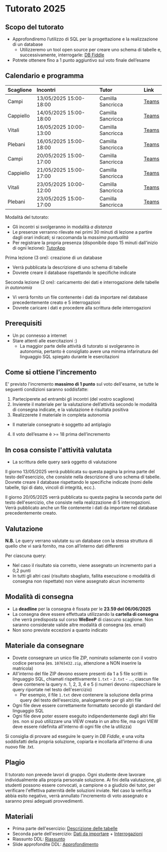 # Tutorato 2025

## Scopo del tutorato
- Approfondiremo l’utilizzo di SQL per la progettazione e la realizzazione di un database
  - Utilizzeremo un tool open source per creare uno schema di tabelle e, successivamente, interrogarle: [DB Fiddle](https://www.db-fiddle.com/)
- Potrete ottenere fino a 1 punto aggiuntivo sul voto finale dell’esame

## Calendario e programma

| Scaglione | Incontri               | Tutor             | Link |
|:----------|:-----------------------|:------------------|:-----|
| Campi     | 13/05/2025 15:00-18:00 | Camilla Sancricca | [Teams](https://teams.microsoft.com/l/meetup-join/19%3ameeting_MjNjNWRmNGMtZmZlOS00MzM5LWE0OTktYmE4YWI2ZjhiMDZj%40thread.v2/0?context=%7b%22Tid%22%3a%220a17712b-6df3-425d-808e-309df28a5eeb%22%2c%22Oid%22%3a%2215745798-f929-4f09-9243-9a6ab61f5323%22%7d) |
| Cappiello | 14/05/2025 15:00-18:00 | Camilla Sancricca | [Teams](https://teams.microsoft.com/l/meetup-join/19%3ameeting_M2FlY2I1YjItNWFmZi00YWViLTk4MjMtM2JhM2IxMTIyYTVi%40thread.v2/0?context=%7b%22Tid%22%3a%220a17712b-6df3-425d-808e-309df28a5eeb%22%2c%22Oid%22%3a%2215745798-f929-4f09-9243-9a6ab61f5323%22%7d) |
| Vitali    | 16/05/2025 10:00-13:00 | Camilla Sancricca | [Teams](https://teams.microsoft.com/l/meetup-join/19%3ameeting_ZDIwMDg0MGUtMGVkZi00YTA2LTk2ZDQtOTJkZDRlZTI0NDAy%40thread.v2/0?context=%7b%22Tid%22%3a%220a17712b-6df3-425d-808e-309df28a5eeb%22%2c%22Oid%22%3a%2215745798-f929-4f09-9243-9a6ab61f5323%22%7d) |
| Plebani   | 16/05/2025 15:00-18:00 | Camilla Sancricca | [Teams](https://teams.microsoft.com/l/meetup-join/19%3ameeting_ZWEwOTFiZDItMTU5Ni00NWE3LTlkYmItZTUzOWFhM2EzOGZl%40thread.v2/0?context=%7b%22Tid%22%3a%220a17712b-6df3-425d-808e-309df28a5eeb%22%2c%22Oid%22%3a%2215745798-f929-4f09-9243-9a6ab61f5323%22%7d) |
| Campi     | 20/05/2025 15:00-17:00 | Camilla Sancricca | [Teams](https://teams.microsoft.com/l/meetup-join/19%3ameeting_NGNjYjZiY2ItNmY2YS00ZGQ5LWJmOWYtMDUwYmY3MDI0Zjdh%40thread.v2/0?context=%7b%22Tid%22%3a%220a17712b-6df3-425d-808e-309df28a5eeb%22%2c%22Oid%22%3a%2215745798-f929-4f09-9243-9a6ab61f5323%22%7d) |
| Cappiello | 21/05/2025 15:00-17:00 | Camilla Sancricca | [Teams](https://teams.microsoft.com/l/meetup-join/19%3ameeting_ZWUwMzI4YTItNDNjYS00MjFlLTkyMDUtZmQzYzRmNjNhMTYy%40thread.v2/0?context=%7b%22Tid%22%3a%220a17712b-6df3-425d-808e-309df28a5eeb%22%2c%22Oid%22%3a%2215745798-f929-4f09-9243-9a6ab61f5323%22%7d) |
| Vitali    | 23/05/2025 10:00-12:00 | Camilla Sancricca | [Teams](https://teams.microsoft.com/l/meetup-join/19%3ameeting_MmI1OTM3MjUtOGZkNi00MzRiLWJmY2ItNjk3MmFhNWRhNmI4%40thread.v2/0?context=%7b%22Tid%22%3a%220a17712b-6df3-425d-808e-309df28a5eeb%22%2c%22Oid%22%3a%2215745798-f929-4f09-9243-9a6ab61f5323%22%7d) |
| Plebani   | 23/05/2025 15:00-17:00 | Camilla Sancricca | [Teams](https://teams.microsoft.com/l/meetup-join/19%3ameeting_OWRlMmNkNjgtZjI1Ny00NDRhLTk5YjUtNDQ4OThmYWNhZGNj%40thread.v2/0?context=%7b%22Tid%22%3a%220a17712b-6df3-425d-808e-309df28a5eeb%22%2c%22Oid%22%3a%2215745798-f929-4f09-9243-9a6ab61f5323%22%7d) |

Modalità del tutorato:
- Gli incontri si svolgeranno in modalità *a distanza*
- Le presenze verranno rilevate nei primi 30 minuti di lezione a partire dagli orari indicati; si raccomanda la *massima puntualità*
- Per registrare la propria presenza (disponibile dopo 15 minuti dall'inizio di ogni lezione): [TutorApp](https://www.tutorapp.polimi.it/#/selectUser)

Prima lezione (3 ore): creazione di un database
- Verrà pubblicata la descrizione di uno schema di tabelle
- Dovrete creare il database rispettando le specifiche indicate

Seconda lezione (2 ore): caricamento dei dati e interrogazione delle tabelle *in autonomia*
- Vi verrà fornito un file contenente i dati da importare nel database precedentemente creato e 5 interrogazioni
- Dovrete caricare i dati e procedere alla scrittura delle interrogazioni

## Prerequisiti
- Un pc connesso a internet
- Stare attenti alle esercitazioni :)
  - La maggior parte delle attività di tutorato si svolgeranno in autonomia, pertanto è consigliato avere una minima infarinatura del linguaggio SQL spiegato durante le esercitazioni 

## Come si ottiene l'incremento
E' previsto l'incremento **massimo di 1 punto** sul voto dell'esame, se tutte le seguenti condizioni saranno soddisfatte:
1. Parteciperete ad entrambi gli incontri (del vostro scaglione)
2. Invierete il materiale per la valutazione dell’attività secondo le modalità di consegna indicate, e la valutazione è risultata positiva
3. Realizzerete il materiale in completa autonomia
  - Il materiale consegnato è soggetto ad antiplagio
4. Il voto dell’esame è >= 18 prima dell’incremento

## In cosa consiste l'attività valutata
- La scrittura delle query sarà oggetto di valutazione

Il giorno 13/05/2025 verrà pubblicata su questa pagina la prima parte del testo dell'esercizio, che consiste nella descrizione di uno schema di tabelle. Dovrete creare il database rispettando le specifiche indicate (nomi delle tabelle, tipi di dato, vincoli di integrità, ecc.).

Il giorno 20/05/2025 verrà pubblicata su questa pagina la seconda parte del testo dell'esercizio, che consiste nella realizzazione di 5 interrogazioni. Verrà pubblicato anche un file contenente i dati da importare nel database precedentemente creato. 

## Valutazione
**N.B.** Le query verrano valutate su un database con la stessa struttura di quello che vi sarà fornito, ma con all’interno dati differenti

Per ciascuna query:
- Nel caso il risultato sia corretto, viene assegnato un incremento pari a 0,2 punti
- In tutti gli altri casi (risultato sbagliato, fallita esecuzione o modalità di consegna non rispettate) non viene assegnato alcun incremento

## Modalità di consegna
- La **deadline** per la consegna è fissata per le **23.59 del 06/06/2025**
- La consegna deve essere effettuata utilizzando la **cartella di consegna** che verrà predisposta sul corso **WeBeeP** di ciascuno scaglione. Non saranno considerate valide altre modalità di consegna (es. email)
- Non sono previste eccezioni a quanto indicato

## Materiale da consegnare
- Dovete consegnare un unico file ZIP, nominato solamente con il vostro codice persona (es. `10765432.zip`, attenzione a NON inserire la matricola)
- All'interno del file ZIP devono essere presenti da 1 a 5 file scritti in linguaggio SQL, chiamati rispettivamente `1.txt` - `2.txt` - ...,  ciascun file deve contenere la query n. 1, 2, 3, 4 e 5 (i numeri devono rispecchiare le query riportate nel testo dell'esercizio)
  - Per esempio, il file `1.txt` deve contenere la soluzione della prima query del testo dell'esercizio, analogamente per gli altri file
- Ogni file deve essere correttamente formattato secondo gli standard del linguaggio SQL
- Ogni file deve poter essere eseguito indipendentemente dagli altri file (es. non si può utilizzare una VIEW creata in un altro file, ma ogni VIEW deve essere ridefinita all'interno di ogni file che la utilizza)

Si consiglia di provare ad eseguire le query in *DB Fiddle*, e una volta soddisfatti della propria soluzione, copiarla e incollarla all'interno di una nuovo file .txt.

## Plagio
Il tutorato non prevede lavori di gruppo. Ogni studente deve lavorare individualmente alla propria personale soluzione. Ai fini della valutazione, gli studenti possono essere convocati, a campione o a giudizio dei tutor, per verificare l'effettiva paternità delle soluzioni inviate. Nel caso la verifica abbia esito negativo, verrà annullato l'incremento di voto assegnato e saranno presi adeguati provvedimenti.

## Materiali 
- Prima parte dell'esercizio: [Descrizione delle tabelle](https://polimi365-my.sharepoint.com/:b:/g/personal/10531812_polimi_it/Edlo0Mr_bNFKkioSZ7S_AWcBqxgxK55yXY7xIv4lbtt3IQ?e=GDHbOu)
- Seconda parte dell'esercizio: [Dati da importare](https://polimi365-my.sharepoint.com/:t:/g/personal/10531812_polimi_it/ESyC0kEge9pPtMZgKmb9UFsBn8pBVCPNEKEHxopdSN-8Ng?e=IeNgvp) + [Interrogazioni](https://polimi365-my.sharepoint.com/:b:/g/personal/10531812_polimi_it/EeVSZyK1dIRPkjFGnen-5tUB4f6zdpyLVR9PK-i8R77nZQ?e=3et50n)
- Riassunto DDL: [Riassunto](https://polimi365-my.sharepoint.com/:b:/g/personal/10531812_polimi_it/EYfGvkBwEuBBleDL-aXLzHYBnakUXe-cu195XF7_Y4XeLg?e=WgMwA3)
- Slide approfondite DDL: [Approfondimento](https://polimi365-my.sharepoint.com/:b:/g/personal/10531812_polimi_it/EciwQbOvNYpGs7Qd1OjCP88BU6nkjS4KYq0uAB4RG4mQSA?e=gaNSqv)
